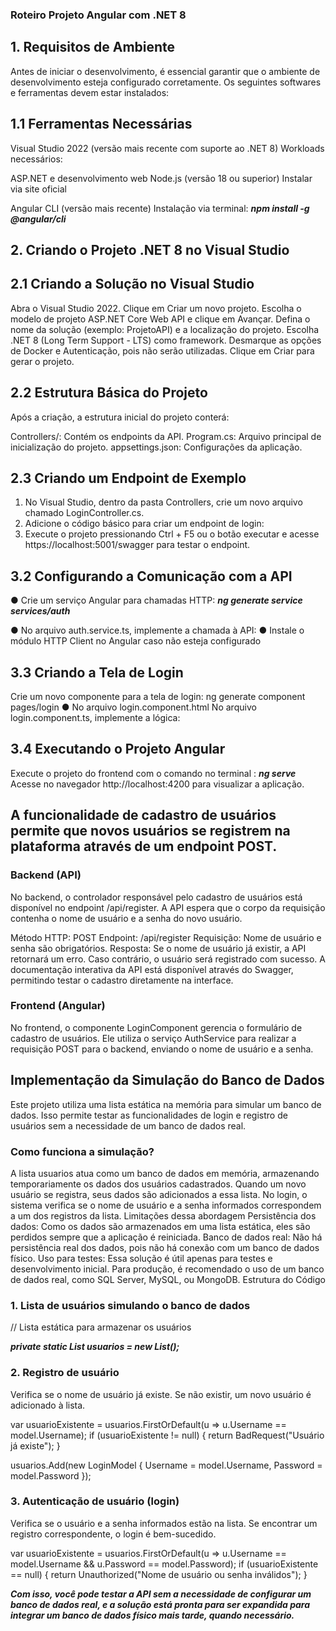 ### Roteiro Projeto Angular com .NET 8

## 1. Requisitos de Ambiente
Antes de iniciar o desenvolvimento, é essencial garantir que o ambiente de desenvolvimento esteja configurado corretamente. Os seguintes softwares e ferramentas devem estar instalados:

## 1.1 Ferramentas Necessárias
Visual Studio 2022 (versão mais recente com suporte ao .NET 8)
Workloads necessários:

ASP.NET e desenvolvimento web
Node.js (versão 18 ou superior)
Instalar via site oficial

Angular CLI (versão mais recente)
Instalação via terminal:
***npm install -g @angular/cli***

## 2. Criando o Projeto .NET 8 no Visual Studio
## 2.1 Criando a Solução no Visual Studio

Abra o Visual Studio 2022.
Clique em Criar um novo projeto.
Escolha o modelo de projeto ASP.NET Core Web API e clique em Avançar.
Defina o nome da solução (exemplo: ProjetoAPI) e a localização do projeto.
Escolha .NET 8 (Long Term Support - LTS) como framework.
Desmarque as opções de Docker e Autenticação, pois não serão utilizadas.
Clique em Criar para gerar o projeto.

## 2.2 Estrutura Básica do Projeto
Após a criação, a estrutura inicial do projeto conterá:

Controllers/: Contém os endpoints da API.
Program.cs: Arquivo principal de inicialização do projeto.
appsettings.json: Configurações da aplicação.

## 2.3 Criando um Endpoint de Exemplo
1. No Visual Studio, dentro da pasta Controllers, crie um novo arquivo chamado LoginController.cs.
2. Adicione o código básico para criar um endpoint de login:
3. Execute o projeto pressionando Ctrl + F5 ou o botão executar e acesse https://localhost:5001/swagger para testar o endpoint.

## 3.2 Configurando a Comunicação com a API
● Crie um serviço Angular para chamadas HTTP:
***ng generate service services/auth***

● No arquivo auth.service.ts, implemente a chamada à API:
● Instale o módulo HTTP Client no Angular caso não esteja configurado

## 3.3 Criando a Tela de Login
Crie um novo componente para a tela de login: ng generate component pages/login
● No arquivo login.component.html
No arquivo login.component.ts, implemente a lógica:

## 3.4 Executando o Projeto Angular
Execute o projeto do frontend com o comando no terminal :
***ng serve***
Acesse no navegador http://localhost:4200 para visualizar a aplicação.


## A funcionalidade de cadastro de usuários permite que novos usuários se registrem na plataforma através de um endpoint POST.

### Backend (API)
No backend, o controlador responsável pelo cadastro de usuários está disponível no endpoint /api/register. A API espera que o corpo da requisição contenha o nome de usuário e a senha do novo usuário.

Método HTTP: POST
Endpoint: /api/register
Requisição: Nome de usuário e senha são obrigatórios.
Resposta: Se o nome de usuário já existir, a API retornará um erro. Caso contrário, o usuário será registrado com sucesso.
A documentação interativa da API está disponível através do Swagger, permitindo testar o cadastro diretamente na interface.

### Frontend (Angular)
No frontend, o componente LoginComponent gerencia o formulário de cadastro de usuários. Ele utiliza o serviço AuthService para realizar a requisição POST para o backend, enviando o nome de usuário e a senha.


## Implementação da Simulação do Banco de Dados
Este projeto utiliza uma lista estática na memória para simular um banco de dados. Isso permite testar as funcionalidades de login e registro de usuários sem a necessidade de um banco de dados real.

### Como funciona a simulação?
A lista usuarios atua como um banco de dados em memória, armazenando temporariamente os dados dos usuários cadastrados.
Quando um novo usuário se registra, seus dados são adicionados a essa lista.
No login, o sistema verifica se o nome de usuário e a senha informados correspondem a um dos registros da lista.
Limitações dessa abordagem
Persistência dos dados: Como os dados são armazenados em uma lista estática, eles são perdidos sempre que a aplicação é reiniciada.
Banco de dados real: Não há persistência real dos dados, pois não há conexão com um banco de dados físico.
Uso para testes: Essa solução é útil apenas para testes e desenvolvimento inicial. Para produção, é recomendado o uso de um banco de dados real, como SQL Server, MySQL, ou MongoDB.
Estrutura do Código

### 1. Lista de usuários simulando o banco de dados

// Lista estática para armazenar os usuários

***private static List<LoginModel> usuarios = new List<LoginModel>();***

### 2. Registro de usuário
Verifica se o nome de usuário já existe. Se não existir, um novo usuário é adicionado à lista.

var usuarioExistente = usuarios.FirstOrDefault(u => u.Username == model.Username);
if (usuarioExistente != null)
{
    return BadRequest("Usuário já existe");
}

usuarios.Add(new LoginModel { Username = model.Username, Password = model.Password });

### 3. Autenticação de usuário (login)
Verifica se o usuário e a senha informados estão na lista. Se encontrar um registro correspondente, o login é bem-sucedido.


var usuarioExistente = usuarios.FirstOrDefault(u => u.Username == model.Username && u.Password == model.Password);
if (usuarioExistente == null)
{
    return Unauthorized("Nome de usuário ou senha inválidos");
}


***Com isso, você pode testar a API sem a necessidade de configurar um banco de dados real, e a solução está pronta para ser expandida para integrar um banco de dados físico mais tarde, quando necessário.***

